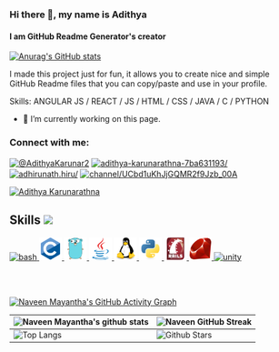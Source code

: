 ### Hi there 👋, my name is Adithya
#### I am GitHub Readme Generator's creator
[![Anurag's GitHub stats](https://github-readme-stats.vercel.app/api?username=ahiru60)](https://github.com/anuraghazra/github-readme-stats)

I made this project just for fun, it allows you to create nice and simple GitHub Readme files that you can copy/paste and use in your profile.

Skills: ANGULAR JS / REACT / JS / HTML / CSS / JAVA / C / PYTHON

- 🔭 I’m currently working on this page. 




<h3 align="left">Connect with me:</h3>
<p align="left">
<a href="https://twitter.com/@AdithyaKarunar2" target="blank"><img align="center" src="https://raw.githubusercontent.com/rahuldkjain/github-profile-readme-generator/master/src/images/icons/Social/twitter.svg" alt="@AdithyaKarunar2" height="30" width="40" /></a>
<a href="https://www.linkedin.com/in/adithya-karunarathna-7ba631193/" target="blank"><img align="center" src="https://raw.githubusercontent.com/rahuldkjain/github-profile-readme-generator/master/src/images/icons/Social/linked-in-alt.svg" alt="adithya-karunarathna-7ba631193/" height="30" width="40" /></a>
<a href="https://www.facebook.com/adhirunath.hiru" target="blank"><img align="center" src="https://raw.githubusercontent.com/rahuldkjain/github-profile-readme-generator/master/src/images/icons/Social/facebook.svg" alt="adhirunath.hiru/" height="30" width="40" /></a>
<a href="https://www.youtube.com/channel/UCbd1uKhJjGQMR2f9Jzb_00A" target="blank"><img align="center" src="https://raw.githubusercontent.com/rahuldkjain/github-profile-readme-generator/master/src/images/icons/Social/youtube.svg" alt="channel/UCbd1uKhJjGQMR2f9Jzb_00A" height="30" width="40" /></a>
</p>
  
<p align="left"> <a href="https://twitter.com/AdithyaKarunar2" target="blank"><img src="https://img.shields.io/twitter/follow/imNaviya?logo=twitter&style=for-the-badge" alt="Adithya Karunarathna" /></a> </p>

<h2> Skills  <img src = "https://media2.giphy.com/media/QssGEmpkyEOhBCb7e1/giphy.gif?cid=ecf05e47a0n3gi1bfqntqmob8g9aid1oyj2wr3ds3mg700bl&rid=giphy.gif" width = 32px> </h2>
  
<p align="left"> <a href="https://www.gnu.org/software/bash/" target="_blank" rel="noreferrer"> <img src="https://www.vectorlogo.zone/logos/gnu_bash/gnu_bash-icon.svg" alt="bash" width="40" height="40"/> </a> <a href="https://www.cprogramming.com/" target="_blank" rel="noreferrer"> <img src="https://raw.githubusercontent.com/devicons/devicon/master/icons/c/c-original.svg" alt="c" width="40" height="40"/> </a> <a href="https://golang.org" target="_blank" rel="noreferrer"> <img src="https://raw.githubusercontent.com/devicons/devicon/master/icons/go/go-original.svg" alt="go" width="40" height="40"/> </a> <a href="https://www.java.com" target="_blank" rel="noreferrer"> <img src="https://raw.githubusercontent.com/devicons/devicon/master/icons/java/java-original.svg" alt="java" width="40" height="40"/> </a> <a href="https://www.linux.org/" target="_blank" rel="noreferrer"> <img src="https://raw.githubusercontent.com/devicons/devicon/master/icons/linux/linux-original.svg" alt="linux" width="40" height="40"/> </a> <a href="https://www.python.org" target="_blank" rel="noreferrer"> <img src="https://raw.githubusercontent.com/devicons/devicon/master/icons/python/python-original.svg" alt="python" width="40" height="40"/> </a> <a href="https://rubyonrails.org" target="_blank" rel="noreferrer"> <img src="https://raw.githubusercontent.com/devicons/devicon/master/icons/rails/rails-original-wordmark.svg" alt="rails" width="40" height="40"/> </a> <a href="https://www.ruby-lang.org/en/" target="_blank" rel="noreferrer"> <img src="https://raw.githubusercontent.com/devicons/devicon/master/icons/ruby/ruby-original.svg" alt="ruby" width="40" height="40"/> </a> <a href="https://unity.com/" target="_blank" rel="noreferrer"> <img src="https://www.vectorlogo.zone/logos/unity3d/unity3d-icon.svg" alt="unity" width="40" height="40"/> </a> </p>


<br>

  <br>
  
[![Naveen Mayantha's GitHub Activity Graph](https://activity-graph.herokuapp.com/graph?username=naveen-98&theme=rogue)](https://git.io/praveenscience)

| ![Naveen Mayantha's github stats](https://github-readme-stats.vercel.app/api?username=naveen-98&show_icons=true&theme=tokyonight) | ![Naveen GitHub Streak](https://github-readme-streak-stats.herokuapp.com/?user=naveen-98&theme=tokyonight) |
| --- | --- |
| ![Top Langs](https://github-readme-stats.vercel.app/api/top-langs/?username=naveen-98&theme=tokyonight) | ![Github Stars](https://github-readme-stats.vercel.app/api?username=naveen-98&show_icons=true&locale=en&count_private=true&hide_rank=true&custom_title=My%20GitHub%20Stats&disable_animations=true&theme=tokyonight) |


              

<br>
